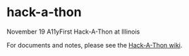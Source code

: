 # hack-a-thon
November 19 A11yFirst Hack-A-Thon at Illinois

For documents and notes, please see the [Hack-A-Thon wiki](https://github.com/a11yfirst/hack-a-thon/wiki).
